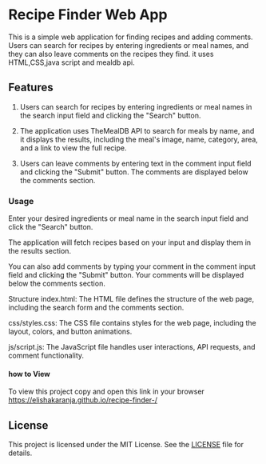 # Recipe Finder Web App
This is a simple web application for finding recipes and adding comments. Users can search for recipes by entering ingredients or meal names, and they can also leave comments on the recipes they find.
it uses HTML,CSS,java script and mealdb api.

## Features
1. Users can search for recipes by entering ingredients or meal names in the search input field and clicking the "Search" button.

2. The application uses TheMealDB API to search for meals by name, and it displays the results, including the meal's image, name, category, area, and a link to view the full recipe.

3. Users can leave comments by entering text in the comment input field and clicking the "Submit" button. The comments are displayed below the comments section.


### Usage
Enter your desired ingredients or meal name in the search input field and click the "Search" button.

The application will fetch recipes based on your input and display them in the results section.

You can also add comments by typing your comment in the comment input field and clicking the "Submit" button. Your comments will be displayed below the comments section.

Structure
index.html: The HTML file defines the structure of the web page, including the search form and the comments section.

css/styles.css: The CSS file contains styles for the web page, including the layout, colors, and button animations.

js/script.js: The JavaScript file handles user interactions, API requests, and comment functionality.

#### how to View
To view this project copy and open this link in your browser     https://elishakaranja.github.io/recipe-finder-/


## License

This project is licensed under the MIT License. See the [LICENSE](LICENSE) file for details.

